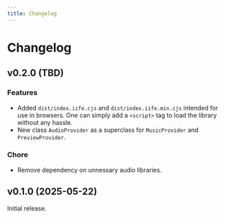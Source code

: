 ```yaml
---
title: Changelog
---
```


# Changelog

## v0.2.0 (TBD)

### Features

- Added `dist/index.iife.cjs` and `dist/index.iife.min.cjs` intended for use in browsers.
  One can simply add a `<script>` tag to load the library without any hassle.
- New class `AudioProvider` as a superclass for `MusicProvider` and `PreviewProvider`.

### Chore

- Remove dependency on unnessary audio libraries.

## v0.1.0 (2025-05-22)

Initial release.
